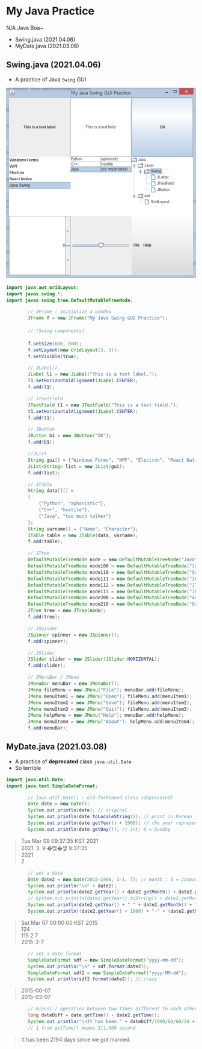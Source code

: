 # My Java Practice
N/A Java Boa~
- Swing.java (2021.04.06)
- MyDate.java (2021.03.08)


## Swing.java (2021.04.06)
- A practice of Java `Swing` GUI

![Swing Practice](./Images/Swing.PNG)

```java
import java.awt.GridLayout;
import javax.swing.*;
import javax.swing.tree.DefaultMutableTreeNode;
```
```java
		// JFrame : initialize a window
		JFrame f = new JFrame("My Java Swing GUI Practice");

		// (Swing components)
		
		f.setSize(600, 600);
		f.setLayout(new GridLayout(3, 3));
		f.setVisible(true);
```
```java
		// JLabel()
		JLabel l1 = new JLabel("This is a text label.");
		l1.setHorizontalAlignment(JLabel.CENTER);
		f.add(l1);
```
```java
		// JTextField
		JTextField t1 = new JTextField("This is a text field.");
		t1.setHorizontalAlignment(JLabel.CENTER);
		f.add(t1);
```
```java
		// JButton
		JButton b1 = new JButton("OK");
		f.add(b1);
```
```java
		//JList
		String gui[] = {"Windows Forms", "WPF", "Electron", "React Native", "Java Swing"};
		JList<String> list = new JList(gui);
		f.add(list);
```
```java
		// JTable
		String data[][] =
		{
			{"Python", "aphoristic"},
			{"C++", "hostile"},
			{"Java", "too much talker"}
		};
		String varname[] = {"Name", "Character"};
		JTable table = new JTable(data, varname);
		f.add(table);
```
```java
		// JTree
		DefaultMutableTreeNode node = new DefaultMutableTreeNode("Java");
		DefaultMutableTreeNode node100 = new DefaultMutableTreeNode("Javax"); node.add(node100);
		DefaultMutableTreeNode node110 = new DefaultMutableTreeNode("Swing"); node100.add(node110);
		DefaultMutableTreeNode node111 = new DefaultMutableTreeNode("JLabel"); node110.add(node111);
		DefaultMutableTreeNode node112 = new DefaultMutableTreeNode("JTextField"); node110.add(node112);
		DefaultMutableTreeNode node113 = new DefaultMutableTreeNode("JButton"); node110.add(node113);
		DefaultMutableTreeNode node200 = new DefaultMutableTreeNode("awt"); node.add(node200);
		DefaultMutableTreeNode node210 = new DefaultMutableTreeNode("GridLayout"); node200.add(node210);	
		JTree tree = new JTree(node);
		f.add(tree);
```
```java
		// JSpinner
		JSpinner spinner = new JSpinner();
		f.add(spinner);
```
```java
		// JSlider
		JSlider slider = new JSlider(JSlider.HORIZONTAL);
		f.add(slider);
```
```java
		// JMenuBar / JMenu
		JMenuBar menuBar = new JMenuBar();
		JMenu fileMenu = new JMenu("File"); menuBar.add(fileMenu);
		JMenu menuItem1 = new JMenu("Open"); fileMenu.add(menuItem1);
		JMenu menuItem2 = new JMenu("Save"); fileMenu.add(menuItem2);
		JMenu menuItem3 = new JMenu("Quit"); fileMenu.add(menuItem3);
		JMenu helpMenu = new JMenu("Help"); menuBar.add(helpMenu);
		JMenu menuItem4 = new JMenu("About"); helpMenu.add(menuItem4);
		f.add(menuBar);
```


## MyDate.java (2021.03.08)
- A practice of **deprecated** class `java.util.Date`
- So terrible

```java
import java.util.Date;
import java.text.SimpleDateFormat;
```

```java
		// java.util.Date() : old-fashioned class (deprecated)
		Date date = new Date();
		System.out.println(date); // original
		System.out.println(date.toLocaleString()); // print in Korean
		System.out.println(date.getYear() + 1900); // the year represented by this date, minus 1900
		System.out.println(date.getDay()); // int, 0 = Sunday
```
> Tue Mar 09 09:37:35 KST 2021  
> 2021. 3. 9 �삤�쟾 9:37:35  
> 2021  
> 2

```java
		// set a date
		Date date2 = new Date(2015-1900, 3-1, 7); // month : 0 = January
		System.out.println("\n" + date2);
		System.out.println(date2.getYear() + date2.getMonth() + date2.getDate()); // int + int + int
		// System.out.println(date2.getYear().toString() + date2.getMonth().toString() + date2.getDate().toString()); // error
		System.out.println(date2.getYear() + " " + date2.getMonth() + " " + date2.getDate());
		System.out.println((date2.getYear() + 1900) + "-" + (date2.getMonth() + 1) + "-" + date2.getDate());
```
> Sat Mar 07 00:00:00 KST 2015  
> 124  
> 115 2 7  
> 2015-3-7

```java
		// set a date format
		SimpleDateFormat sdf = new SimpleDateFormat("yyyy-mm-dd");
		System.out.println("\n" + sdf.format(date2));
		SimpleDateFormat sdf2 = new SimpleDateFormat("yyyy-MM-dd");
		System.out.println(sdf2.format(date2)); // crazy
```
> 2015-00-07  
> 2015-03-07

```java
		// minus(-) operation between two times different to each other
		long dateDiff = date.getTime() - date2.getTime();
		System.out.println("\nIt has been " + dateDiff/1000/60/60/24 + " days since we got married.");
		// 1 from getTime() means 1/1,000 second
```
> It has been 2194 days since we got married.
